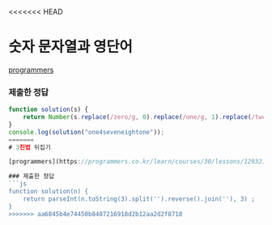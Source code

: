 <<<<<<< HEAD
# 숫자 문자열과 영단어


[programmers](https://programmers.co.kr/learn/courses/30/lessons/81301)

### 제출한 정답

```js
function solution(s) {
    return Number(s.replace(/zero/g, 0).replace(/one/g, 1).replace(/two/g, 2).replace(/three/g, 3).replace(/four/g, 4).replace(/five/g, 5).replace(/six/g, 6).replace(/seven/g, 7).replace(/eight/g, 8).replace(/nine/g, 9));
}
console.log(solution("one4seveneightone"));
=======
# 3진법 뒤집기

[programmers](https://programmers.co.kr/learn/courses/30/lessons/12932)

### 제출한 정답
```js
function solution(n) {
    return parseInt(n.toString(3).split('').reverse().join(''), 3) ;
}
>>>>>>> aa6845b4e74450b8407216918d2b12aa2d2f8718
```